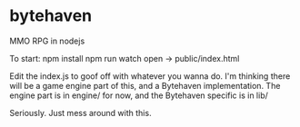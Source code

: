 # bytehaven
 MMO RPG in nodejs

To start:
npm install
npm run watch
open -> public/index.html

Edit the index.js to goof off with whatever you wanna do. I'm thinking there will be a game engine part of this, and a Bytehaven implementation. The engine part is in engine/ for now, and the Bytehaven specific is in lib/

Seriously. Just mess around with this. 